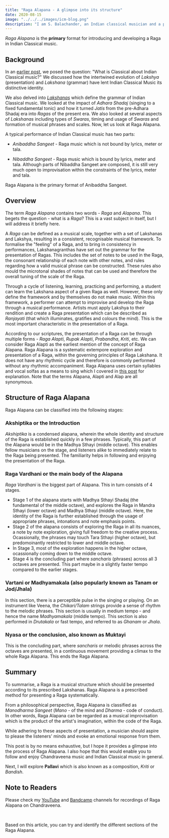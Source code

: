 ```yaml
---
title: "Raga Alapana - A glimpse into its structure"
date: 2020-08-15
image: "../../../images/icm-blog.png"
description: "I am S. Balachander, an Indian classical musician and a performing artist of Chandraveena. In my long association with music, I have been privileged to have had deep and meaningful discussions on the theory of music with my Ustad, and undertaken further study of scriptures to understand our music better. Here I share my reading of what a Raga Alapana is. Read on to find out more!"
---
```


*Raga Alapana* is the **primary** format for introducing and developing a Raga in Indian Classical music.

## Background

In an [earlier post](/blog/what-is-classical/), we posed the question: "What is Classical about Indian Classical music?" We discussed how the intertwined evolution of *Lakshya* (presentation) and *Lakshana* (grammar) have lent Indian Classical Music its distinctive identity.

We also delved into [*Lakshanas*](/blog/grammar-of-music/) which define the grammar of Indian Classical music. We looked at the impact of *Adhara Shadaj* (singing to a fixed fundamental tonic) and how it turned *Jatis* from the pre-Adhara Shadaj era into *Ragas* of the present era. We also looked at several aspects of *Lakshanas* including types of *Swaras*, timing and usage of *Swaras* and formation of musical phrases and scales. Now, let us look at Raga Alapana.

A typical performance of Indian Classical music has two parts:

* *Anibaddha Sangeet* - Raga music which is not bound by lyrics, meter or tala.

* *Nibaddha Sangeet* - Raga music which is bound by lyrics, meter and tala. Although parts of Nibaddha Sangeet are composed, it is still very much open to improvisation within the constraints of the lyrics, meter and tala.

Raga Alapana is the primary format of Anibaddha Sangeet.

## Overview

The term *Raga Alapana* contains two words - *Raga* and *Alapana*. This begets the question - what is a *Raga*? This is a vast subject in itself, but I will address it briefly here.

A *Raga* can be defined as a musical scale, together with a set of Lakshanas and Lakshya, resulting in a consistent, recognisable musical framework. To formalise the "feeling" of a Raga, and to bring in consistency in performances, Lakshanagranthas have set out the grammar for the presentation of Ragas. This includes the set of notes to be used in the Raga, the consonant relationship of each note with other notes, and rules regarding how a valid musical phrase can be constructed. These rules also mould the microtonal shades of notes that can be used and therefore the overall tuning of the scale of the Raga.

Through a cycle of listening, learning, practicing and performing, a student can learn the Lakshana aspect of a given Raga as well. However, these only define the framework and by themselves do not make music. Within this framework, a performer can attempt to improvise and develop the Raga through a musical performance. Artists must apply Lakshya to their rendition and create a Raga presentation which can be described as *Ranjayati* (that which illuminates, gratifies and colours the mind). This is the most important characteristic in the presentation of a Raga.

According to our scriptures, the presentation of a Raga can be through multiple forms - *Raga Alapti*, *Rupak Alapti*, *Prabandha*, *Kriti*, etc. We can consider Raga Alapti as the earliest mention of the concept of Raga Alapana. Raga Alapana is a systematic extempore exploration and presentation of a Raga, within the governing principles of Raga Lakshana. It does not have any rhythmic cycle and therefore is commonly performed without any rhythmic accompaniment. Raga Alapana uses certain syllables and vocal solfas as a means to sing which I covered in [this post](/intro/#alap) for explanation. Note that the terms Alapana, Alapti and Alap are all synonymous.

## Structure of Raga Alapana

Raga Alapana can be classified into the following stages:

### Akshiptika or the Introduction

*Akshiptika* is a condensed alapana, wherein the whole identity and structure of the Raga is established quickly in a few phrases. Typically, this part of the Alapana would be in the Madhya Sthayi (middle octave). This enables fellow musicians on the stage, and listeners alike to immediately relate to the Raga being presented. The familiarity helps in following and enjoying the presentation of the Raga.

### Raga Vardhani or the main body of the Alapana

*Raga Vardhani* is the biggest part of Alapana. This in turn consists of 4 stages.

* Stage 1 of the alapana starts with Madhya Sthayi Shadaj (the fundamental of the middle octave), and explores the Raga in Mandra Sthayi (lower octave) and Madhya Sthayi (middle octave). Here, the identity of the Raga is further established through the usage of appropriate phrases, intonations and note emphasis points.
* Stage 2 of the alapana consists of exploring the Raga in all its nuances, a note by note exploration, giving full freedom to the creative process. Ocassionally, the phrases may touch Tara Sthayi (higher octave), but predomoinantly restricted to lower and middle octave.
* In Stage 3, most of the exploration happens in the higher octave, ocassionally coming down to the middle octave.
* Stage 4 is the concluding part where *sancharis* (phrases) across all 3 octaves are presented. This part maybe in a slightly faster tempo compared to the earlier stages.

### Vartani or Madhyamakala (also popularly known as Tanam or Jod/Jhala)

In this section, there is a perceptible pulse in the singing or playing. On an instrument like Veena, the *Chikari/Talam* strings provide a sense of rhythm to the melodic phrases. This section is usually in medium tempo - and hence the name *Madhyamakala* (middle tempo). This section is also performed in *Drutakala* or fast tempo, and referred to as *Ghanam* or *Jhala*.

### Nyasa or the conclusion, also known as Muktayi

This is the concluding part, where *sancharis* or melodic phrases across the octaves are presented, in a continuous movement providing a climax to the whole Raga Alapana. This ends the Raga Alapana.

## Summary

To summarise, a Raga is a musical structure which should be presented according to its prescribed Lakshanas. Raga Alapana is a prescribed method for presenting a Raga systematically.

From a philosophical perspective, Raga Alapana is classified as *Manodharma Sangeet* (*Mano* - of the mind and *Dharma* - code of conduct). In other words, Raga Alapana can be regarded as a musical improvisation which is the product of the artist's imagination, within the code of the Raga.

While adhering to these aspects of presentation, a musician should aspire to please the listeners' minds and evoke an emotional response from them.

This post is by no means exhaustive, but I hope it provides a glimpse into the process of Raga Alapana. I also hope that this would enable you to follow and enjoy Chandraveena music and Indian Classical music in general.

Next, I will explore **Pallavi** which is also known as a composition, *Kriti* or *Bandish*.

<notice-box>

## Note to Readers

Please check my <a href="https://www.youtube.com/channel/UCxPyMV4LS9YBePXM0mV4hjg"><inline-button background="#ff0000">YouTube</inline-button></a> and <a href="https://chandraveena.bandcamp.com/"><inline-button background="#408294">Bandcamp</inline-button></a> channels for recordings of Raga Alapana on Chandraveena.

<br>

Based on this article, you can try and identify the different sections of the Raga Alapana.

</notice-box>
